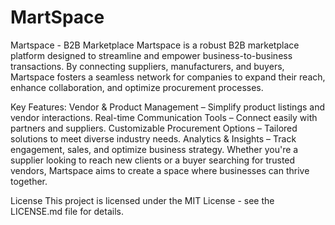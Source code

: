 # MartSpace

Martspace - B2B Marketplace
Martspace is a robust B2B marketplace platform designed to streamline and empower business-to-business transactions. By connecting suppliers, manufacturers, and buyers, Martspace fosters a seamless network for companies to expand their reach, enhance collaboration, and optimize procurement processes.

Key Features:
Vendor & Product Management – Simplify product listings and vendor interactions.
Real-time Communication Tools – Connect easily with partners and suppliers.
Customizable Procurement Options – Tailored solutions to meet diverse industry needs.
Analytics & Insights – Track engagement, sales, and optimize business strategy.
Whether you're a supplier looking to reach new clients or a buyer searching for trusted vendors, Martspace aims to create a space where businesses can thrive together.



License
This project is licensed under the MIT License - see the LICENSE.md file for details.
